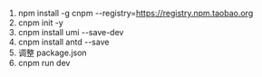 1. npm install -g cnpm --registry=https://registry.npm.taobao.org
2. cnpm init -y
3. cnpm install umi --save-dev
4. cnpm install antd --save
5. 调整 package.json
6. cnpm run dev